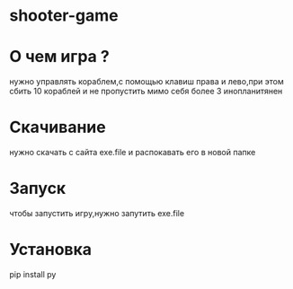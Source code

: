 # shooter-game

# О чем игра ?
нужно управлять кораблем,с помощью клавиш права и лево,при этом сбить 10 кораблей и не пропустить мимо себя более 3 инопланитянен

# Скачивание 
нужно скачать с сайта exe.file и распокавать его в новой папке

# Запуск
чтобы запустить игру,нужно запутить exe.file

# Установка
 pip install py
